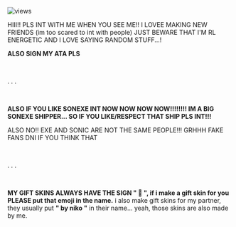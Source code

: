 ![views](https://komarev.com/ghpvc/?username=ssoniko&abbreviated=true&&color=red&label=PROFILE+VIEWS)

HIII!! PLS INT WITH ME WHEN YOU SEE ME!! I LOVEE MAKING NEW FRIENDS (im too scared to int with people)
JUST BEWARE THAT I'M RL ENERGETIC AND I LOVE SAYING RANDOM STUFF...!
 ⠀⠀⠀⠀⠀⠀⠀
 
 **ALSO SIGN MY ATA PLS**

 ⠀⠀⠀⠀⠀⠀⠀⠀⠀⠀⠀⠀⠀⠀⠀⠀⠀⠀⠀⠀⠀⠀⠀⠀⠀⠀

. . .

 ⠀⠀⠀⠀⠀⠀⠀⠀⠀⠀⠀⠀⠀⠀⠀⠀⠀⠀⠀⠀⠀⠀⠀⠀⠀⠀

**ALSO IF YOU LIKE SONEXE INT NOW NOW NOW NOW!!!!!!!! IM A BIG SONEXE SHIPPER...
SO IF YOU LIKE/RESPECT THAT SHIP PLS INT!!!**

ALSO NO!! EXE AND SONIC ARE NOT THE SAME PEOPLE!!! GRHHH FAKE FANS DNI IF YOU THINK THAT

 ⠀⠀⠀⠀⠀⠀⠀⠀⠀⠀⠀⠀⠀⠀⠀⠀⠀⠀⠀⠀⠀⠀⠀⠀⠀⠀

. . .

 ⠀⠀⠀⠀⠀⠀⠀⠀⠀⠀⠀⠀⠀⠀⠀⠀⠀⠀⠀⠀⠀⠀⠀⠀⠀⠀

**MY GIFT SKINS ALWAYS HAVE THE SIGN " 🐾 ",
if i make a gift skin for you PLEASE put that emoji in the name.**
i also make gift skins for my partner, they usually put **" by niko "** in their name...
yeah, those skins are also made by me.

